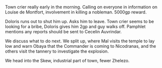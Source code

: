 Town crier really early in the morning. Calling on everyone in information on Louise de Montfort, involvement in killing a nobleman. 5000gp reward.

Doloris runs out to shut him up. Asks him to leave. Town crier seems to be looking for a bribe, Doloris gives him 2gp and guy walks off. Pamphlet mentions any reports should be sent to Cecelin Auvrindar.

We discuss what to do next. We split up, where Mal visits the temple to lay low and warn Obaya that the Commander is coming to Nicodranas, and the others visit the tannery to investigate the explosion.

We head into the Skew, industrial part of town, fewer Zhelezo. 